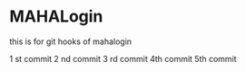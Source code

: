 # MAHALogin
this is for git hooks  of mahalogin

1 st commit
2 nd commit 
3 rd commit
4th commit
5th commit




